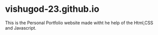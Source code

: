 # vishugod-23.github.io

This is the Personal Portfolio website made witht he help of the Html,CSS and Javascript. 
